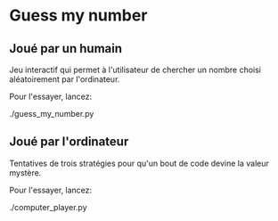 # Guess my number 

## Joué par un humain

Jeu interactif qui permet à l'utilisateur  de chercher un nombre choisi aléatoirement par l'ordinateur. 

Pour l'essayer, lancez:


./guess_my_number.py


## Joué par l'ordinateur

Tentatives de trois stratégies pour qu'un bout de code devine la valeur mystère. 

Pour l'essayer, lancez:


./computer_player.py

